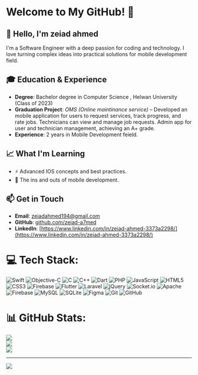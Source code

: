# Welcome to My GitHub! 🚀

## 👋 Hello, I'm zeiad ahmed
I'm a Software Engineer with a deep passion for coding and technology. I love turning complex ideas into practical solutions for mobile development field.

## 🎓 Education & Experience
- **Degree**: Bachelor degree in Computer Science , Helwan University (Class of 2023)
- **Graduation Project**: *OMS (Online maintinance service)* – Developed an mobile application for users to request services, track progress, and rate jobs. Technicians can view
and manage job requests. Admin app for user and technician management, achieving an A+ grade.
- **Experience**: 2 years in Mobile Development feield.

## 📈 What I'm Learning
- ⚡ Advanced IOS concepts and best practices.
- 🔭 The ins and outs of mobile development.

## 📫 Get in Touch
- **Email**: [zeiadahmed194@gmail.com](mailto:elbedwehyy@gmail.com)
- **GitHub**: [github.com/zeiad-a7med](https://github.com/zeiad-a7med)
- **LinkedIn**: [https://www.linkedin.com/in/zeiad-ahmed-3373a2298/](https://www.linkedin.com/in/zeiad-ahmed-3373a2298/)


# 💻 Tech Stack:
![Swift](https://img.shields.io/badge/swift-F54A2A?style=for-the-badge&logo=swift&logoColor=white) ![Objective-C](https://img.shields.io/badge/OBJECTIVE--C-%233A95E3.svg?style=for-the-badge&logo=apple&logoColor=white) ![C](https://img.shields.io/badge/c-%2300599C.svg?style=for-the-badge&logo=c&logoColor=white) ![C++](https://img.shields.io/badge/c++-%2300599C.svg?style=for-the-badge&logo=c%2B%2B&logoColor=white) ![Dart](https://img.shields.io/badge/dart-%230175C2.svg?style=for-the-badge&logo=dart&logoColor=white) ![PHP](https://img.shields.io/badge/php-%23777BB4.svg?style=for-the-badge&logo=php&logoColor=white) ![JavaScript](https://img.shields.io/badge/javascript-%23323330.svg?style=for-the-badge&logo=javascript&logoColor=%23F7DF1E) ![HTML5](https://img.shields.io/badge/html5-%23E34F26.svg?style=for-the-badge&logo=html5&logoColor=white) ![CSS3](https://img.shields.io/badge/css3-%231572B6.svg?style=for-the-badge&logo=css3&logoColor=white) ![Firebase](https://img.shields.io/badge/firebase-%23039BE5.svg?style=for-the-badge&logo=firebase) ![Flutter](https://img.shields.io/badge/Flutter-%2302569B.svg?style=for-the-badge&logo=Flutter&logoColor=white) ![Laravel](https://img.shields.io/badge/laravel-%23FF2D20.svg?style=for-the-badge&logo=laravel&logoColor=white) ![jQuery](https://img.shields.io/badge/jquery-%230769AD.svg?style=for-the-badge&logo=jquery&logoColor=white) ![Socket.io](https://img.shields.io/badge/Socket.io-black?style=for-the-badge&logo=socket.io&badgeColor=010101) ![Apache](https://img.shields.io/badge/apache-%23D42029.svg?style=for-the-badge&logo=apache&logoColor=white) ![Firebase](https://img.shields.io/badge/firebase-a08021?style=for-the-badge&logo=firebase&logoColor=ffcd34) ![MySQL](https://img.shields.io/badge/mysql-4479A1.svg?style=for-the-badge&logo=mysql&logoColor=white) ![SQLite](https://img.shields.io/badge/sqlite-%2307405e.svg?style=for-the-badge&logo=sqlite&logoColor=white) ![Figma](https://img.shields.io/badge/figma-%23F24E1E.svg?style=for-the-badge&logo=figma&logoColor=white) ![Git](https://img.shields.io/badge/git-%23F05033.svg?style=for-the-badge&logo=git&logoColor=white) ![GitHub](https://img.shields.io/badge/github-%23121011.svg?style=for-the-badge&logo=github&logoColor=white)
# 📊 GitHub Stats:
![](https://github-readme-stats.vercel.app/api?username=zeiad-a7med&theme=dark&hide_border=false&include_all_commits=false&count_private=false)<br/>
![](https://github-readme-streak-stats.herokuapp.com/?user=zeiad-a7med&theme=dark&hide_border=false)<br/>
![](https://github-readme-stats.vercel.app/api/top-langs/?username=zeiad-a7med&theme=dark&hide_border=false&include_all_commits=false&count_private=false&layout=compact)

---
[![](https://visitcount.itsvg.in/api?id=zeiad-a7med&icon=0&color=0)](https://visitcount.itsvg.in)

<!-- Proudly created with GPRM ( https://gprm.itsvg.in ) -->
